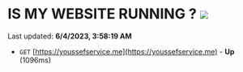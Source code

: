 # IS MY WEBSITE RUNNING ? [![](https://img.shields.io/static/v1?label=Sponsor&message=%E2%9D%A4&logo=GitHub&color=%23fe8e86)](https://github.com/sponsors/<username>)

Last updated: **6/4/2023, 3:58:19 AM**

- `GET` [https://youssefservice.me](https://youssefservice.me) - **Up** (1096ms)
